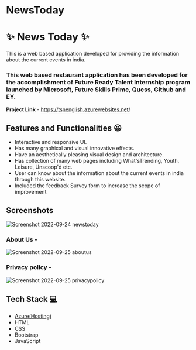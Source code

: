 # NewsToday
# ✨ News Today  ✨

This is a web based application developed for providing the information about the current events in india.

### This web based restaurant application has been developed for the accomplishment of Future Ready Talent Internship program launched by Microsoft, Future Skills Prime, Quess, Github and EY.


**Project Link** - https://tsnenglish.azurewebsites.net/


## Features and Functionalities 😃

- Interactive and responsive UI.
- Has many graphical and visual innovative effects.
- Have an aesthetically pleasing visual design and architecture.
- Has collection of many web pages including What'sTrending, Youth, Leisure, Unscoop'd etc.
- User can know about the information about the current events in india through this website.
- Included the feedback Survey form to increase the scope of improvement 

## Screenshots

![Screenshot 2022-09-24 newstoday](https://user-images.githubusercontent.com/109748616/192113653-d5e19008-c94e-4bf4-b5d8-c3850ea475c1.jpg)


   

### About Us -

![Screenshot 2022-09-25 aboutus](https://user-images.githubusercontent.com/109748616/192114298-d5e1ca7d-3641-4e16-8b2d-0d9d6343e9e9.jpg)



### Privacy policy -


![Screenshot 2022-09-25 privacypolicy](https://user-images.githubusercontent.com/109748616/192114069-6cab3cbf-bdbe-4233-8bed-3cbdb1222d08.jpg)



## Tech Stack 💻

- [Azure(Hosting)](https://azure.microsoft.com/en-in/features/azure-portal/)
- HTML
- CSS
- Bootstrap
- JavaScript
